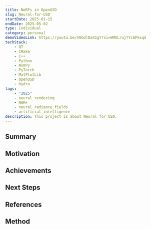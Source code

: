 ```yaml
---
title: NeRFs in OpenUSD
slug: Neural-for-USD
startDate: 2025-01-15
endDate: 2025-05-02
type: individual
category: personal
demoVideoLink: https://youtu.be/h0bdlDaXIgY?si=WMULrujTYc6Pksqd
techStack:
    - QT
    - CMake
    - C++
    - Python
    - NumPy
    - PyTorch
    - MatPlotLib
    - OpenUSD
    - Hydra
tags:
    - "2025"
    - neural_rendering
    - NeRF
    - neural_radiance_fields
    - artificial_intelligence
description: This project is about Neural for USD.
---
```


## Summary

## Motivation

## Achievements

## Next Steps

## References

## Method

